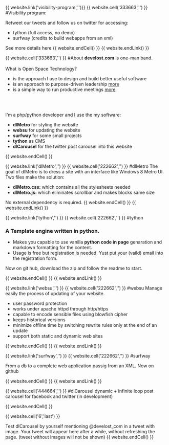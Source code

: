 {{ website.link('visibility-program','')}}
{{ website.cell('333663','') }}
#Visibility program: 

Retweet our tweets and follow us on twitter for accessing:

 - tython (full access, no demo)
 - surfway (credits to build webapps from an xml)

See more details here
{{ website.endCell() }}
{{ website.endLink() }}

{{ website.cell('333663','') }}
#About
**develost.com** is one-man band. <br>
<br>
What is Open Space Technology?

- is the approach I use to design and build better useful software
- is an approach to purpose-driven leadership [more](http://en.wikipedia.org/wiki/Open_Space_Technology)
- is a simple way to run productive meetings  [more](http://openspaceworld.org/)

<br><br>

I'm a php/python developer and I use the my software:

- **dlMetro** for styling the website
- **websu** for updating the website
- **surfway** for some small projects
- **tython** as CMS
- **dlCarousel** for the twitter post carousel into this website

{{ website.endCell() }}




{{ website.link('dlMetro','') }}
{{ website.cell('222662','') }}
#dlMetro
The goal of dlMetro is to dress a site with an interface like Windows 8 Metro UI.
Two files make the solution:

- **dlMetro.css:** which contains all the stylesheets needed
- **dlMetro.js:** which eliminates scrollbar and makes blocks same size

No external dependency is required.
{{ website.endCell() }}
{{ website.endLink() }}

{{ website.link('tython','') }}
{{ website.cell('222662','') }}
#tython

### A Template engine written in python.

- Makes you capable to use vanilla **python code in page** genaration and markdown formatting for the content.
- Usage is free but registration is needed. Yust put your (vaild) email into the registration form.

Now on git hub, download the zip and follow the readme to start.
                
{{ website.endCell() }}
{{ website.endLink() }}

{{ website.link('websu','') }}
{{ website.cell('222662','') }}
#websu
Manage easily the process of updating of your website.

- user password protection
- works under apache httpd through http/https
- capable to encode sensible files using blowfish cipher
- keeps historical versions
- minimize offline time by switching rewrite rules only at the end of an update
- support both static and dynamic web sites

{{ website.endCell() }}
{{ website.endLink() }}


{{ website.link('surfway','') }}
{{ website.cell('222662','') }}
#surfway

From a db to a complete web application passig from an XML.
Now on github


{{ website.endCell() }}
{{ website.endLink() }}

{{ website.cell('444664','') }}
#dlCarousel
dynamic + infinite loop post carousel for facebook and twitter (in development)




{{ website.endCell() }}

{{ website.cell('6','last') }}
<div id="mainCarousel"></div>
<script src="./js/http.js"></script>
<script src="./js/dlCarousel.js"></script>
<script>
    dlCarousel.setCarouselNumItems(3);
    dlCarousel.build("mainCarousel");
    dlCarousel.setCarouselUrl("twitterPosts.php?s=at&v=develost_com");
    dlCarousel.setCssAnimation("magictime slideRightRetourn","fg");
    dlCarousel.setCssAnimation("magictime slideLeft","bg");
    dlCarousel.setCarouselTimeout(10000);
    dlCarousel.start();
    // slider left
</script>
Test dlCarousel by yourself mentioning @develost_com in a tweet with image. 
Your tweet will appear here after a while, without refreshing the page.
(tweet without images will not be shown)
{{ website.endCell() }}





